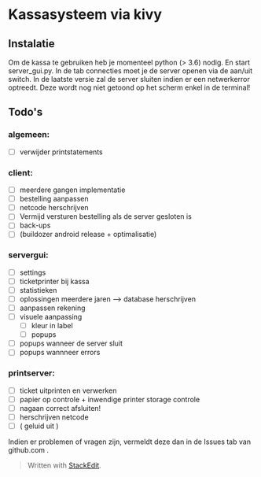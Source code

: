 # Kassasysteem via kivy
## Instalatie
Om de kassa te gebruiken heb je momenteel python (> 3.6) nodig. En start server_gui.py. In de tab connecties moet je de server openen via de aan/uit switch. In de laatste versie zal de server sluiten indien er een netwerkerror optreedt. Deze wordt nog niet getoond op het scherm enkel in de terminal!

## Todo's
### algemeen:
 - [ ] verwijder printstatements
 ### client:
 - [ ] meerdere gangen implementatie
 - [ ] bestelling aanpassen
 - [ ] netcode herschrijven
 - [ ] Vermijd versturen bestelling als de server gesloten is
 - [ ] back-ups
 - [ ] (buildozer android release + optimalisatie)
 ### servergui:
 - [ ] settings
 - [ ] ticketprinter bij kassa
 - [ ] statistieken
 - [ ] oplossingen meerdere jaren --> database herschrijven
 - [ ] aanpassen rekening
 - [ ] visuele aanpassing
	 - [ ] kleur in label
	 - [ ] popups 
- [ ] popups wanneer de server sluit
- [ ] popups wannneer errors
 ### printserver:
 - [ ] ticket uitprinten en verwerken
 - [ ] papier op controle + inwendige printer storage controle
 - [ ] nagaan correct afsluiten!
 - [ ] herschrijven netcode
 - [ ] ( geluid uit )

Indien er problemen of vragen zijn, vermeldt deze dan in de Issues tab van github.com .
 

> Written with [StackEdit](https://stackedit.io/).
